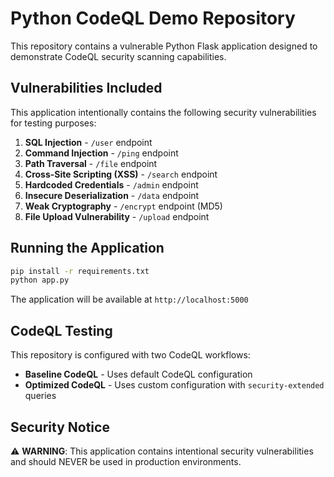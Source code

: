# Python CodeQL Demo Repository

This repository contains a vulnerable Python Flask application designed to demonstrate CodeQL security scanning capabilities.

## Vulnerabilities Included

This application intentionally contains the following security vulnerabilities for testing purposes:

1. **SQL Injection** - `/user` endpoint
2. **Command Injection** - `/ping` endpoint  
3. **Path Traversal** - `/file` endpoint
4. **Cross-Site Scripting (XSS)** - `/search` endpoint
5. **Hardcoded Credentials** - `/admin` endpoint
6. **Insecure Deserialization** - `/data` endpoint
7. **Weak Cryptography** - `/encrypt` endpoint (MD5)
8. **File Upload Vulnerability** - `/upload` endpoint

## Running the Application

```bash
pip install -r requirements.txt
python app.py
```

The application will be available at `http://localhost:5000`

## CodeQL Testing

This repository is configured with two CodeQL workflows:

- **Baseline CodeQL** - Uses default CodeQL configuration
- **Optimized CodeQL** - Uses custom configuration with `security-extended` queries

## Security Notice

⚠️ **WARNING**: This application contains intentional security vulnerabilities and should NEVER be used in production environments.
